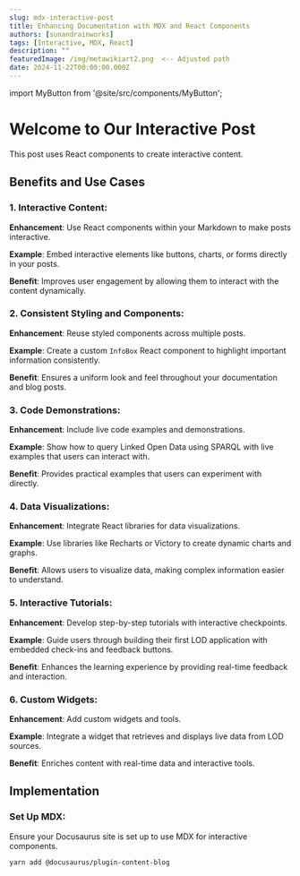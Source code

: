 ```yaml
---
slug: mdx-interactive-post
title: Enhancing Documentation with MDX and React Components
authors: [sunandrainworks]
tags: [Interactive, MDX, React]
description: ""
featuredImage: /img/metawikiart2.png  <-- Adjusted path
date: 2024-11-22T00:00:00.000Z
---
```


<!-- truncate -->

import MyButton from '@site/src/components/MyButton';

# Welcome to Our Interactive Post

This post uses React components to create interactive content.

<MyButton />

<!-- truncate -->

## Benefits and Use Cases

### 1. Interactive Content:

**Enhancement**: Use React components within your Markdown to make posts interactive.

**Example**: Embed interactive elements like buttons, charts, or forms directly in your posts.

**Benefit**: Improves user engagement by allowing them to interact with the content dynamically.

### 2. Consistent Styling and Components:

**Enhancement**: Reuse styled components across multiple posts.

**Example**: Create a custom `InfoBox` React component to highlight important information consistently.

**Benefit**: Ensures a uniform look and feel throughout your documentation and blog posts.

### 3. Code Demonstrations:

**Enhancement**: Include live code examples and demonstrations.

**Example**: Show how to query Linked Open Data using SPARQL with live examples that users can interact with.

**Benefit**: Provides practical examples that users can experiment with directly.

### 4. Data Visualizations:

**Enhancement**: Integrate React libraries for data visualizations.

**Example**: Use libraries like Recharts or Victory to create dynamic charts and graphs.

**Benefit**: Allows users to visualize data, making complex information easier to understand.

### 5. Interactive Tutorials:

**Enhancement**: Develop step-by-step tutorials with interactive checkpoints.

**Example**: Guide users through building their first LOD application with embedded check-ins and feedback buttons.

**Benefit**: Enhances the learning experience by providing real-time feedback and interaction.

### 6. Custom Widgets:

**Enhancement**: Add custom widgets and tools.

**Example**: Integrate a widget that retrieves and displays live data from LOD sources.

**Benefit**: Enriches content with real-time data and interactive tools.

## Implementation

### Set Up MDX:

Ensure your Docusaurus site is set up to use MDX for interactive components.

```bash
yarn add @docusaurus/plugin-content-blog
```
